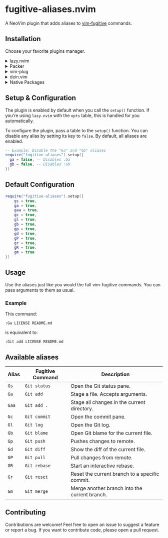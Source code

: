 # fugitive-aliases.nvim

A NeoVim plugin that adds aliases to [vim-fugitive](https://github.com/tpope/vim-fugitive) commands.

## Installation

Choose your favorite plugins manager.

<details>
    <summary>lazy.nvim</summary>

```lua
{
    "kostya-zero/fugitive-aliases.nvim",
    ---@module "fugitive-aliases"
    ---@type FugitiveAliases.Config
    opts = {}, -- See Configuration section
    dependencies = {
        "tpope/vim-fugitive"
    },
    lazy = false,
}
```

</details>

<details>
    <summary>Packer</summary>

```lua
use({
    "kostya-zero/fugitive-aliases.nvim",
    requires = { "tpope/vim-fugitive" },
    config = function()
        require("fugitive-aliases").setup()
    end
})
```

</details>

<details>
    <summary>vim-plug</summary>

```vim
call plug#begin()

" ....

Plug 'tpope/vim-fugitive'
Plug 'kostya-zero/fugitive-aliases.nvim'

" ....

call plug#end()

" Call setup function after plugins are loaded
lua << EOF
require("fugitive-aliases").setup()
EOF
```

</details>

<details>
    <summary>dein.vim</summary>

Insert into your dein.vim configuration:

```vim
call dein#add('tpope/vim-fugitive')
call dein#add('kostya-zero/fugitive-aliases.nvim', {
\   'depends': 'vim-fugitive',
\   'hook_add': 'lua require("fugitive-aliases").setup()'
\ })
```

</details>

<details>
    <summary>Native Packages</summary>

1. Clone the repositories into your pack directory (adjust path as needed). This will make them load on startup.

```bash
# For Linux/macOS
PACK_PATH="$HOME/.local/share/nvim/site/pack/plugins/start"

git clone https://github.com/tpope/vim-fugitive.git "$PACK_PATH/vim-fugitive"
git clone https://github.com/kostya-zero/fugitive-aliases.nvim.git "$PACK_PATH/fugitive-aliases.nvim"
```

2. Add the setup call to your init.lua:

```lua
-- in your init.lua
require("fugitive-aliases").setup()
```

</details>

## Setup & Configuration

The plugin is enabled by default when you call the `setup()` function.
If you're using `lazy.nvim` with the `opts` table, this is handled for you automatically.

To configure the plugin, pass a table to the `setup()` function.
You can disable any alias by setting its key to `false`.
By default, all aliases are enabled.

```lua
-- Example: Disable the "Ga" and "Gb" aliases
require("fugitive-aliases").setup({
  ga = false, -- Disables :Ga
  gb = false, -- Disables :Gb
})
```

## Default Configuration

```lua
require("fugitive-aliases").setup({
    gs = true,
    ga = true,
    gaa = true,
    gc = true,
    gl = true,
    gb = true,
    gp = true,
    gd = true,
    gP = true,
    gr = true,
    gR = true,
    gm = true
})
```

## Usage

Use the aliases just like you would the full vim-fugitive commands. You can pass arguments to them as usual.

### Example

This command:

```vim
:Ga LICENSE README.md
```

is equivalent to:

```vim
:Git add LICENSE README.md
```

## Available aliases

| Alias | Fugitive Command | Description |
| ----- | ------- | ----------- |
| `Gs`  | `Git status` | Open the Git status pane. |
| `Ga`  | `Git add`  | Stage a file. Accepts arguments. |
| `Gaa` | `Git add .` | Stage all changes in the current directory. |
| `Gc` | `Git commit` | Open the commit pane. |
| `Gl` | `Git log` | Open the Git log. |
| `Gb` | `Git blame`| Open Git blame for the current file. |
| `Gp` | `Git push` | Pushes changes to remote. |
| `Gd` | `Git diff` | Show the diff of the current file. |
| `GP` | `Git pull` | Pull changes from remote. |
| `GR` | `Git rebase` | Start an interactive rebase. |
| `Gr` | `Git reset` | Reset the current branch to a specific commit. |
| `Gm` | `Git merge` | Merge another branch into the current branch. |

## Contributing

Contributions are welcome!
Feel free to open an issue to suggest a feature or report a bug.
If you want to contribute code, please open a pull request.
